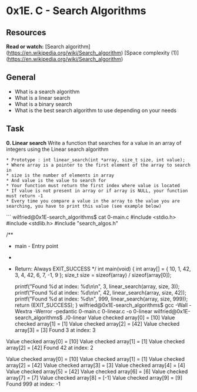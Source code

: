 # 0x1E. C - Search Algorithms

## Resources
**Read or watch:**
[Search algorithm] (https://en.wikipedia.org/wiki/Search_algorithm)
[Space complexity (1)] (https://en.wikipedia.org/wiki/Search_algorithm)

## General
* What is a search algorithm
* What is a linear search
* What is a binary search
* What is the best search algorithm to use depending on your needs

## Task
**0. Linear search**
Write a function that searches for a value in an array of integers using the Linear search algorithm

    * Prototype : int linear_search(int *array, size_t size, int value);
    * Where array is a pointer to the first element of the array to search in
    * size is the number of elements in array
    * And value is the value to search for
    * Your function must return the first index where value is located
    * If value is not present in array or if array is NULL, your function must return -1
    * Every time you compare a value in the array to the value you are searching, you have to print this value (see example below)

​```
wilfried@0x1E-search_algorithms$ cat 0-main.c 
#include <stdio.h>
#include <stdlib.h>
#include "search_algos.h"

/**
 * main - Entry point
 *
 * Return: Always EXIT_SUCCESS
 */
int main(void)
{
    int array[] = {
        10, 1, 42, 3, 4, 42, 6, 7, -1, 9
    };
    size_t size = sizeof(array) / sizeof(array[0]);

    printf("Found %d at index: %d\n\n", 3, linear_search(array, size, 3));
    printf("Found %d at index: %d\n\n", 42, linear_search(array, size, 42));
    printf("Found %d at index: %d\n", 999, linear_search(array, size, 999));
    return (EXIT_SUCCESS);
}
wilfried@0x1E-search_algorithms$ gcc -Wall -Wextra -Werror -pedantic 0-main.c 0-linear.c -o 0-linear
wilfried@0x1E-search_algorithms$ ./0-linear 
Value checked array[0] = [10]
Value checked array[1] = [1]
Value checked array[2] = [42]
Value checked array[3] = [3]
Found 3 at index: 3

Value checked array[0] = [10]
Value checked array[1] = [1]
Value checked array[2] = [42]
Found 42 at index: 2

Value checked array[0] = [10]
Value checked array[1] = [1]
Value checked array[2] = [42]
Value checked array[3] = [3]
Value checked array[4] = [4]
Value checked array[5] = [42]
Value checked array[6] = [6]
Value checked array[7] = [7]
Value checked array[8] = [-1]
Value checked array[9] = [9]
Found 999 at index: -1
```
